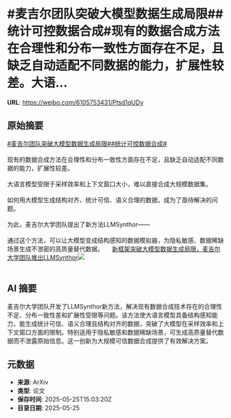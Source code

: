 # #麦吉尔团队突破大模型数据生成局限##统计可控数据合成#现有的数据合成方法在合理性和分布一致性方面存在不足，且缺乏自动适配不同数据的能力，扩展性较差。大语...

**URL**: https://weibo.com/6105753431/Ptsd1qUDy

## 原始摘要

<a href="https://m.weibo.cn/search?containerid=231522type%3D1%26t%3D10%26q%3D%23%E9%BA%A6%E5%90%89%E5%B0%94%E5%9B%A2%E9%98%9F%E7%AA%81%E7%A0%B4%E5%A4%A7%E6%A8%A1%E5%9E%8B%E6%95%B0%E6%8D%AE%E7%94%9F%E6%88%90%E5%B1%80%E9%99%90%23&amp;extparam=%23%E9%BA%A6%E5%90%89%E5%B0%94%E5%9B%A2%E9%98%9F%E7%AA%81%E7%A0%B4%E5%A4%A7%E6%A8%A1%E5%9E%8B%E6%95%B0%E6%8D%AE%E7%94%9F%E6%88%90%E5%B1%80%E9%99%90%23" data-hide=""><span class="surl-text">#麦吉尔团队突破大模型数据生成局限#</span></a><a href="https://m.weibo.cn/search?containerid=231522type%3D1%26t%3D10%26q%3D%23%E7%BB%9F%E8%AE%A1%E5%8F%AF%E6%8E%A7%E6%95%B0%E6%8D%AE%E5%90%88%E6%88%90%23&amp;extparam=%23%E7%BB%9F%E8%AE%A1%E5%8F%AF%E6%8E%A7%E6%95%B0%E6%8D%AE%E5%90%88%E6%88%90%23" data-hide=""><span class="surl-text">#统计可控数据合成#</span></a><br><br>现有的数据合成方法在合理性和分布一致性方面存在不足，且缺乏自动适配不同数据的能力，扩展性较差。<br><br>大语言模型受限于采样效率和上下文窗口大小，难以直接合成大规模数据集。<br><br>如何用大模型生成结构对齐、统计可信、语义合理的数据，成为了亟待解决的问题。<br><br>为此，麦吉尔大学团队提出了新方法LLMSynthor——<br><br>通过这个方法，可以让大模型变成结构感知的数据模拟器，为隐私敏感、数据稀缺场景生成不泄密的高质量替代数据。 <a href="https://weibo.com/ttarticle/p/show?id=2309405170199514186069" data-hide=""><span class="url-icon"><img style="width: 1rem;height: 1rem" src="https://h5.sinaimg.cn/upload/2015/09/25/3/timeline_card_small_article_default.png" referrerpolicy="no-referrer"></span><span class="surl-text">新框架突破大模型数据生成局限，麦吉尔大学团队推出LLMSynthor</span></a><img style="" src="https://tvax1.sinaimg.cn/large/006Fd7o3ly1i1rq7s6iiyj30rs0fmwil.jpg" referrerpolicy="no-referrer"><br><br>

## AI 摘要

麦吉尔大学团队开发了LLMSynthor新方法，解决现有数据合成技术存在的合理性不足、分布一致性差和扩展性受限等问题。该方法使大语言模型具备结构感知能力，能生成统计可信、语义合理且结构对齐的数据，突破了大模型在采样效率和上下文窗口方面的限制。特别适用于隐私敏感和数据稀缺场景，可生成高质量替代数据而不泄露原始信息。这一创新为大规模可信数据合成提供了有效解决方案。

## 元数据

- **来源**: ArXiv
- **类型**: 论文
- **保存时间**: 2025-05-25T15:03:20Z
- **目录日期**: 2025-05-25
